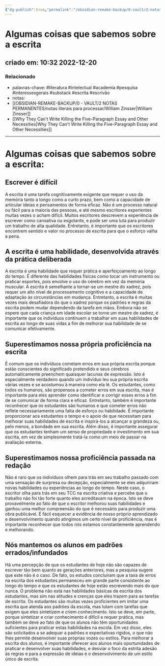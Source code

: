 ```yaml
---
{"dg-publish":true,"permalink":"/obsidian-remake-backup/0-vault/2-notas-permanentes/algumas-coisas-que-sabemos-sobre-a-escrita/","tags":["permanente","literatura","intelectual","academia","pesquisa","interessesgerais","substack","escrita","escrivão"],"dgHomeLink":true,"dgShowLocalGraph":true,"dgShowFileTree":true,"dgEnableSearch":true,"noteIcon":""}
---
```


# Algumas coisas que sabemos sobre a escrita
## criado em: 10:32 2022-12-20

### Relacionado
- palavras-chave: #literatura #intelectual #academia #pesquisa #interessesgerais #substack #escrita #escrivão 
- notas: 
- [[OBSIDIAN-REMAKE-BACKUP/0 - VAULT/2 NOTAS PERMANENTES/notas literais para processar/William Zinsser\|William Zinsser]]
- [[Why They Can't Write Killing the Five-Paragraph Essay and Other Necessities\|Why They Can't Write Killing the Five-Paragraph Essay and Other Necessities]]
---
# Algumas coisas que sabemos sobre a escrita:
## Escrever é difícil
A escrita é uma tarefa cognitivamente exigente que requer o uso da memória tanto a longo como a curto prazo, bem como a capacidade de articular ideias e pensamentos de forma eficaz. Não é um processo natural ou fácil para a maioria das pessoas, e até mesmo escritores experientes muitas vezes o acham difícil. Muitos escritores descrevem a experiência de escrever como cansativa ou esgotante, e pode ser uma luta para produzir um trabalho de alta qualidade. Entretanto, é importante que os escritores encontrem sentido e valor no processo de escrita para que o esforço valha a pena.

## A escrita é uma habilidade, desenvolvida através da prática deliberada
A escrita é uma habilidade que requer prática e aperfeiçoamento ao longo do tempo. É diferente das habilidades físicas como tocar um instrumento ou praticar esportes, pois envolve o uso do cérebro em vez da memória muscular. A escrita é semelhante a tornar-se um mestre do xadrez, pois requer um alto nível de processamento cognitivo e a capacidade de adaptação às circunstâncias em mudança. Entretanto, a escrita é muitas vezes mais desafiadora do que o xadrez porque os padrões e regras da escrita podem mudar dependendo da tarefa em mãos. Embora não se espere que cada criança em idade escolar se torne um mestre de xadrez, é importante que os indivíduos continuem a trabalhar em suas habilidades de escrita ao longo de suas vidas a fim de melhorar sua habilidade de se comunicar efetivamente.

## Superestimamos nossa própria proficiência na escrita
É comum que os indivíduos cometam erros em sua própria escrita porque estão conscientes do significado pretendido e seus cérebros automaticamente preenchem quaisquer lacunas de expressão. Isto é especialmente verdadeiro quando um indivíduo leu sua própria escrita várias vezes e se acostumou à maneira como ela lê. Os estudantes, como todos os humanos, são propensos a cometer erros em sua escrita, mas é importante para eles aprender como identificar e corrigir esses erros a fim de se comunicar de forma clara e eficaz. Entretanto, também é importante reconhecer que os estudantes são humanos e que cometer erros não reflete necessariamente uma falta de esforço ou habilidade. É importante proporcionar aos estudantes o tempo e o apoio de que necessitam para melhorar suas habilidades de escrita e inspirá-los a alcançar a grandeza ou, pelo menos, a bondade em sua escrita. Além disso, é importante assegurar que os estudantes tenham um senso de propriedade e investimento em sua escrita, em vez de simplesmente tratá-la como um meio de passar na avaliação externa.

## Superestimamos nossa proficiência passada na redação
Não é raro que os indivíduos olhem para trás em seu trabalho passado com uma sensação de surpresa ou decepção, especialmente se eles adquiriram novas habilidades ou experiências ao longo do tempo. Neste caso, o escritor olha para trás em seu TCC na escrita criativa e percebe que o trabalho não foi tão forte quanto eles acreditavam na época. Isto se deve provavelmente ao fato de que o escritor melhorou suas habilidades e ganhou uma melhor compreensão do que é necessário para produzir uma obra publicável. É fácil esquecer a evidência de nosso próprio aprendizado e desenvolvimento quando atingimos um certo nível de proficiência, mas é importante reconhecer que todos nós estamos constantemente aprendendo e melhorando.

## Nós mantemos os alunos em padrões errados/infundados
Há uma percepção de que os estudantes de hoje não são capazes de escrever tão bem quanto as gerações anteriores, mas a pesquisa sugere que este não é o caso. De fato, os estudos concluíram que a taxa de erros na escrita dos estudantes permaneceu em grande parte consistente ao longo do tempo e que os estudantes de hoje estão escrevendo mais do que nunca. O problema não está nas habilidades básicas de escrita dos estudantes, mas sim nas atitudes e crenças que eles trazem para as tarefas de escrita. Os estudantes são muitas vezes proficientes em imitar uma escrita que atenda aos padrões da escola, mas lutam com tarefas que exigem que eles sintetizem e criem conhecimento. Isto se deve, em parte, porque sintetizar e criar conhecimento é difícil e requer prática, mas também se deve ao fato de que os alunos não têm oportunidades suficientes para praticar estas habilidades na escola. Em vez disso, eles são solicitados a se adequar a padrões e expectativas rígidos, o que não lhes permite desenvolver suas próprias vozes ou estilos. Para melhorar a escrita dos alunos, é importante oferecer aos alunos mais oportunidades de praticar e desenvolver suas habilidades, e desviar o foco da estrita adesão às regras e para a expressão de ideias e o desenvolvimento de um estilo único de escrita.